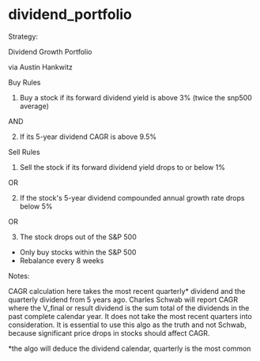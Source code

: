 # dividend_portfolio

Strategy: 


Dividend Growth Portfolio

via Austin Hankwitz

Buy Rules

1) Buy a stock if its forward dividend yield is above 3% (twice the snp500 average)

AND

2) If its 5-year dividend CAGR is above 9.5%



Sell Rules

1) Sell the stock if its forward dividend yield drops to or below 1%

OR

2) If the stock's 5-year dividend compounded annual growth rate drops below 5%

OR 

3) The stock drops out of the S&P 500

* Only buy stocks within the S&P 500
* Rebalance every 8 weeks

Notes:

CAGR calculation here takes the most recent quarterly* dividend and the quarterly dividend from 5 years ago. Charles Schwab will report CAGR where the V_final or result dividend is the sum total of the dividends in the past complete calendar year. It does not take the most recent quarters into consideration. It is essential to use this algo as the truth and not Schwab, because significant price drops in stocks should affect CAGR.

*the algo will deduce the dividend calendar, quarterly is the most common